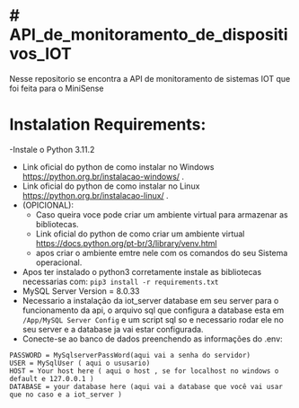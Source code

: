 # # API_de_monitoramento_de_dispositivos_IOT
Nesse repositorio se encontra a API de monitoramento de sistemas IOT que foi feita para o MiniSense

# Instalation Requirements:
-Instale o Python 3.11.2
- Link oficial do python de como instalar no Windows <a>https://python.org.br/instalacao-windows/</a> .
- Link oficial do python de como instalar no Linux <a>https://python.org.br/instalacao-linux/</a> .
- (OPICIONAL):
  - Caso queira voce pode criar um ambiente virtual para armazenar as bibliotecas.
  - Link oficial do python de como criar um ambiente virtual <a>https://docs.python.org/pt-br/3/library/venv.html</a>
  - apos criar o ambiente emtre nele com os comandos do seu Sistema operacional.
- Apos ter instalado o python3 corretamente instale as bibliotecas necessarias com:
`pip3 install -r requirements.txt`
- MySQL Server Version = 8.0.33 
- Necessario a instalação da iot_server database em seu server para o funcionamento da api, o arquivo sql que configura a database esta em `/App/MySQL Server Config` e um script sql so e necessario rodar ele no seu server e a database ja vai estar configurada.
- Conecte-se ao banco de dados preenchendo as informações do .env:
```
PASSWORD = MySqlserverPassWord(aqui vai a senha do servidor)
USER = MySqlUser ( aqui o ususario)
HOST = Your host here ( aqui o host , se for localhost no windows o default e 127.0.0.1 )
DATABASE = your database here (aqui vai a database que você vai usar que no caso e a iot_server )
```
